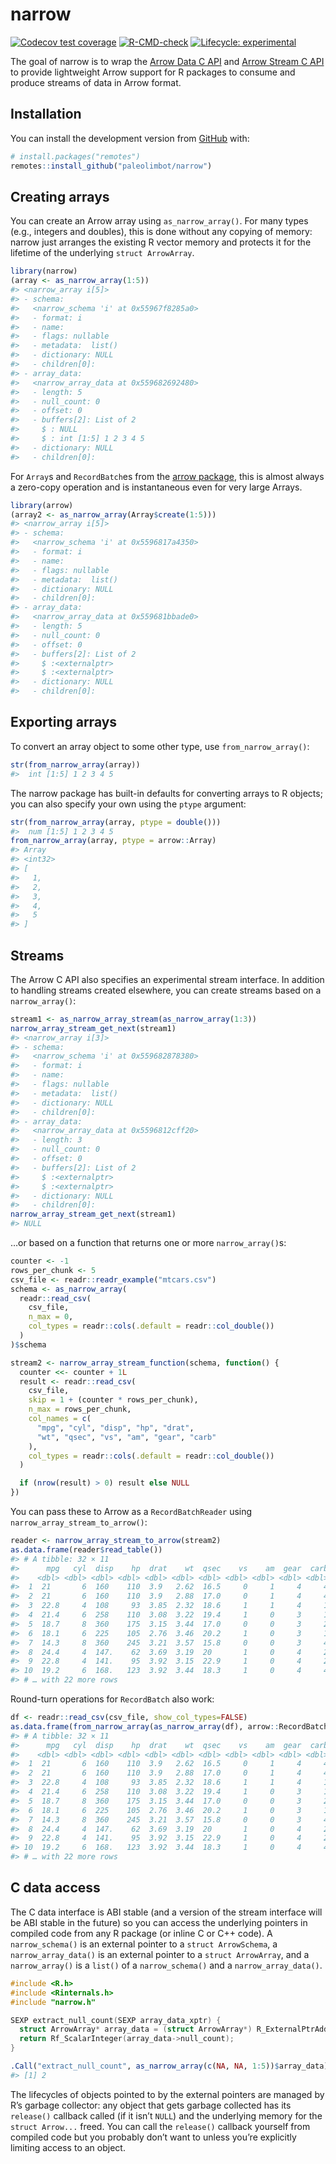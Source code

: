
<!-- README.md is generated from README.Rmd. Please edit that file -->

# narrow

<!-- badges: start -->

[![Codecov test
coverage](https://codecov.io/gh/paleolimbot/narrow/branch/master/graph/badge.svg)](https://codecov.io/gh/paleolimbot/narrow?branch=master)
[![R-CMD-check](https://github.com/paleolimbot/narrow/workflows/R-CMD-check/badge.svg)](https://github.com/paleolimbot/narrow/actions)
[![Lifecycle:
experimental](https://img.shields.io/badge/lifecycle-experimental-orange.svg)](https://lifecycle.r-lib.org/articles/stages.html#experimental)
<!-- badges: end -->

The goal of narrow is to wrap the [Arrow Data C
API](https://arrow.apache.org/docs/format/CDataInterface.html) and
[Arrow Stream C
API](https://arrow.apache.org/docs/format/CStreamInterface.html) to
provide lightweight Arrow support for R packages to consume and produce
streams of data in Arrow format.

## Installation

You can install the development version from
[GitHub](https://github.com/) with:

``` r
# install.packages("remotes")
remotes::install_github("paleolimbot/narrow")
```

## Creating arrays

You can create an Arrow array using `as_narrow_array()`. For many types
(e.g., integers and doubles), this is done without any copying of
memory: narrow just arranges the existing R vector memory and protects
it for the lifetime of the underlying `struct ArrowArray`.

``` r
library(narrow)
(array <- as_narrow_array(1:5))
#> <narrow_array i[5]>
#> - schema:
#>   <narrow_schema 'i' at 0x55967f8285a0>
#>   - format: i
#>   - name: 
#>   - flags: nullable
#>   - metadata:  list()
#>   - dictionary: NULL
#>   - children[0]:
#> - array_data:
#>   <narrow_array_data at 0x559682692480>
#>   - length: 5
#>   - null_count: 0
#>   - offset: 0
#>   - buffers[2]: List of 2
#>     $ : NULL
#>     $ : int [1:5] 1 2 3 4 5
#>   - dictionary: NULL
#>   - children[0]:
```

For `Array`s and `RecordBatch`es from the [arrow
package](https://arrow.apache.org/docs/r/), this is almost always a
zero-copy operation and is instantaneous even for very large Arrays.

``` r
library(arrow)
(array2 <- as_narrow_array(Array$create(1:5)))
#> <narrow_array i[5]>
#> - schema:
#>   <narrow_schema 'i' at 0x5596817a4350>
#>   - format: i
#>   - name: 
#>   - flags: nullable
#>   - metadata:  list()
#>   - dictionary: NULL
#>   - children[0]:
#> - array_data:
#>   <narrow_array_data at 0x559681bbade0>
#>   - length: 5
#>   - null_count: 0
#>   - offset: 0
#>   - buffers[2]: List of 2
#>     $ :<externalptr> 
#>     $ :<externalptr> 
#>   - dictionary: NULL
#>   - children[0]:
```

## Exporting arrays

To convert an array object to some other type, use
`from_narrow_array()`:

``` r
str(from_narrow_array(array))
#>  int [1:5] 1 2 3 4 5
```

The narrow package has built-in defaults for converting arrays to R
objects; you can also specify your own using the `ptype` argument:

``` r
str(from_narrow_array(array, ptype = double()))
#>  num [1:5] 1 2 3 4 5
from_narrow_array(array, ptype = arrow::Array)
#> Array
#> <int32>
#> [
#>   1,
#>   2,
#>   3,
#>   4,
#>   5
#> ]
```

## Streams

The Arrow C API also specifies an experimental stream interface. In
addition to handling streams created elsewhere, you can create streams
based on a `narrow_array()`:

``` r
stream1 <- as_narrow_array_stream(as_narrow_array(1:3))
narrow_array_stream_get_next(stream1)
#> <narrow_array i[3]>
#> - schema:
#>   <narrow_schema 'i' at 0x559682878380>
#>   - format: i
#>   - name: 
#>   - flags: nullable
#>   - metadata:  list()
#>   - dictionary: NULL
#>   - children[0]:
#> - array_data:
#>   <narrow_array_data at 0x5596812cff20>
#>   - length: 3
#>   - null_count: 0
#>   - offset: 0
#>   - buffers[2]: List of 2
#>     $ :<externalptr> 
#>     $ :<externalptr> 
#>   - dictionary: NULL
#>   - children[0]:
narrow_array_stream_get_next(stream1)
#> NULL
```

…or based on a function that returns one or more `narrow_array()`s:

``` r
counter <- -1
rows_per_chunk <- 5
csv_file <- readr::readr_example("mtcars.csv")
schema <- as_narrow_array(
  readr::read_csv(
    csv_file,
    n_max = 0,
    col_types = readr::cols(.default = readr::col_double())
  )
)$schema

stream2 <- narrow_array_stream_function(schema, function() {
  counter <<- counter + 1L
  result <- readr::read_csv(
    csv_file,
    skip = 1 + (counter * rows_per_chunk),
    n_max = rows_per_chunk,
    col_names = c(
      "mpg", "cyl", "disp", "hp", "drat",
      "wt", "qsec", "vs", "am", "gear", "carb"
    ),
    col_types = readr::cols(.default = readr::col_double())
  )

  if (nrow(result) > 0) result else NULL
})
```

You can pass these to Arrow as a `RecordBatchReader` using
`narrow_array_stream_to_arrow()`:

``` r
reader <- narrow_array_stream_to_arrow(stream2)
as.data.frame(reader$read_table())
#> # A tibble: 32 × 11
#>      mpg   cyl  disp    hp  drat    wt  qsec    vs    am  gear  carb
#>    <dbl> <dbl> <dbl> <dbl> <dbl> <dbl> <dbl> <dbl> <dbl> <dbl> <dbl>
#>  1  21       6  160    110  3.9   2.62  16.5     0     1     4     4
#>  2  21       6  160    110  3.9   2.88  17.0     0     1     4     4
#>  3  22.8     4  108     93  3.85  2.32  18.6     1     1     4     1
#>  4  21.4     6  258    110  3.08  3.22  19.4     1     0     3     1
#>  5  18.7     8  360    175  3.15  3.44  17.0     0     0     3     2
#>  6  18.1     6  225    105  2.76  3.46  20.2     1     0     3     1
#>  7  14.3     8  360    245  3.21  3.57  15.8     0     0     3     4
#>  8  24.4     4  147.    62  3.69  3.19  20       1     0     4     2
#>  9  22.8     4  141.    95  3.92  3.15  22.9     1     0     4     2
#> 10  19.2     6  168.   123  3.92  3.44  18.3     1     0     4     4
#> # … with 22 more rows
```

Round-turn operations for `RecordBatch` also work:

``` r
df <- readr::read_csv(csv_file, show_col_types=FALSE)
as.data.frame(from_narrow_array(as_narrow_array(df), arrow::RecordBatch)) 
#> # A tibble: 32 × 11
#>      mpg   cyl  disp    hp  drat    wt  qsec    vs    am  gear  carb
#>    <dbl> <dbl> <dbl> <dbl> <dbl> <dbl> <dbl> <dbl> <dbl> <dbl> <dbl>
#>  1  21       6  160    110  3.9   2.62  16.5     0     1     4     4
#>  2  21       6  160    110  3.9   2.88  17.0     0     1     4     4
#>  3  22.8     4  108     93  3.85  2.32  18.6     1     1     4     1
#>  4  21.4     6  258    110  3.08  3.22  19.4     1     0     3     1
#>  5  18.7     8  360    175  3.15  3.44  17.0     0     0     3     2
#>  6  18.1     6  225    105  2.76  3.46  20.2     1     0     3     1
#>  7  14.3     8  360    245  3.21  3.57  15.8     0     0     3     4
#>  8  24.4     4  147.    62  3.69  3.19  20       1     0     4     2
#>  9  22.8     4  141.    95  3.92  3.15  22.9     1     0     4     2
#> 10  19.2     6  168.   123  3.92  3.44  18.3     1     0     4     4
#> # … with 22 more rows
```

## C data access

The C data interface is ABI stable (and a version of the stream
interface will be ABI stable in the future) so you can access the
underlying pointers in compiled code from any R package (or inline C or
C++ code). A `narrow_schema()` is an external pointer to a
`struct ArrowSchema`, a `narrow_array_data()` is an external pointer to
a `struct ArrowArray`, and a `narrow_array()` is a `list()` of a
`narrow_schema()` and a `narrow_array_data()`.

``` c
#include <R.h>
#include <Rinternals.h>
#include "narrow.h"

SEXP extract_null_count(SEXP array_data_xptr) {
  struct ArrowArray* array_data = (struct ArrowArray*) R_ExternalPtrAddr(array_data_xptr);
  return Rf_ScalarInteger(array_data->null_count);
}
```

``` r
.Call("extract_null_count", as_narrow_array(c(NA, NA, 1:5))$array_data)
#> [1] 2
```

The lifecycles of objects pointed to by the external pointers are
managed by R’s garbage collector: any object that gets garbage collected
has its `release()` callback called (if it isn’t `NULL`) and the
underlying memory for the `struct Arrow...` freed. You can call the
`release()` callback yourself from compiled code but you probably don’t
want to unless you’re explicitly limiting access to an object.
